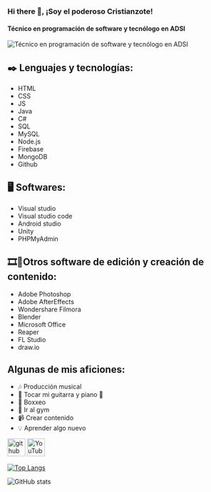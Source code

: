 ### Hi there 👋, ¡Soy el poderoso Cristianzote!
#### Técnico en programación de software y tecnólogo en ADSI
![Técnico en programación de software y tecnólogo en ADSI](https://arturssmirnovs.github.io/github-profile-readme-generator/images/banner.png)

**✒️ Lenguajes y tecnologías:**
-
- HTML
- CSS
- JS
- Java
- C#
- SQL
- MySQL
- Node.js
- Firebase
- MongoDB
- Github

**🖥️ Softwares:**
-
- Visual studio
- Visual studio code
- Android studio
- Unity
- PHPMyAdmin

**🎞️🎼Otros software de edición y creación de contenido:**
-
- Adobe Photoshop
- Adobe AfterEffects
- Wondershare Filmora
- Blender
- Microsoft Office
- Reaper
- FL Studio
- draw.io

**Algunas de mis aficiones:**
-
- 🎶 Producción musical
- 🎸 Tocar mi guitarra y piano 🎹
- 🥊 Boxxeo
- 💪 Ir al gym
- 📹 Crear contenido
- 💡 Aprender algo nuevo


[<img src='https://cdn.jsdelivr.net/npm/simple-icons@3.0.1/icons/github.svg' alt='github' height='40'>](https://github.com/Cristianzote)  [<img src='https://cdn.jsdelivr.net/npm/simple-icons@3.0.1/icons/youtube.svg' alt='YouTube' height='40'>](https://www.youtube.com/channel/PoderosoCristianzote)  

[![Top Langs](https://github-readme-stats.vercel.app/api/top-langs/?username=Cristianzote)](https://github.com/anuraghazra/github-readme-stats)

![GitHub stats](https://github-readme-stats.vercel.app/api?username=Cristianzote&show_icons=true)  

